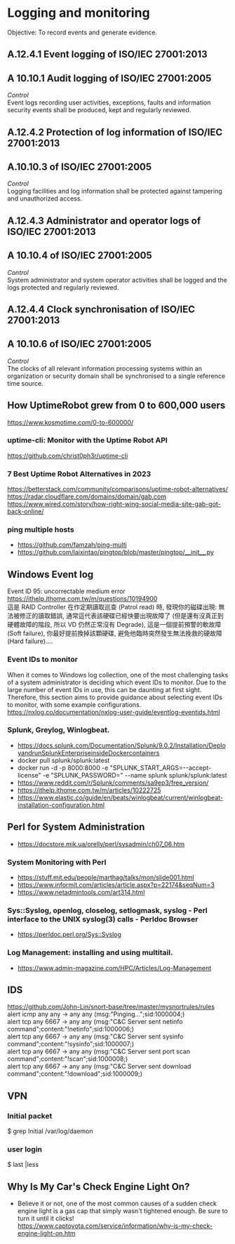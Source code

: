 # Logging and monitoring
Objective: To record events and generate evidence.
## A.12.4.1 Event logging of ISO/IEC 27001:2013
## A 10.10.1 Audit logging of ISO/IEC 27001:2005
<i>Control</i><br>
Event logs recording user activities, exceptions, faults and information security events shall be produced, kept and regularly reviewed.
## A.12.4.2 Protection of log information of ISO/IEC 27001:2013
## A.10.10.3 of ISO/IEC 27001:2005
<i>Control</i><br>
Logging facilities and log information shall be protected against tampering and unauthorized access.
## A.12.4.3 Administrator and operator logs of ISO/IEC 27001:2013
## A 10.10.4 of ISO/IEC 27001:2005
<i>Control</i><br>
System administrator and system operator activities shall be logged and the logs protected and regularly reviewed.
## A.12.4.4 Clock synchronisation of ISO/IEC 27001:2013
## A 10.10.6 of ISO/IEC 27001:2005
<i>Control</i><br>
The clocks of all relevant information processing systems within an organization or security domain shall be synchronised to a single reference time source.

## How UptimeRobot grew from 0 to 600,000 users
https://www.kosmotime.com/0-to-600000/
### uptime-cli: Monitor with the Uptime Robot API
https://github.com/christ0ph3r/uptime-cli
### 7 Best Uptime Robot Alternatives in 2023
https://betterstack.com/community/comparisons/uptime-robot-alternatives/
<br>https://radar.cloudflare.com/domains/domain/gab.com
<br>https://www.wired.com/story/how-right-wing-social-media-site-gab-got-back-online/

### ping multiple hosts
 - https://github.com/famzah/ping-multi
 - https://github.com/laixintao/pingtop/blob/master/pingtop/__init__.py

## Windows Event log
Event ID 95: uncorrectable medium error<br>
https://ithelp.ithome.com.tw/m/questions/10194900 <br>
這是 RAID Controller 在作定期讀取巡查 (Patrol read) 時, 發現你的磁碟出現: 無法被修正的讀取錯誤, 通常這代表該硬碟已經快要出現故障了 (但是還有沒真正到硬體故障的階段, 所以 VD 仍然正常沒有 Degrade), 這是一個提前預警的軟故障 (Soft failure), 你最好提前換掉該顆硬碟, 避免他臨時突然發生無法挽救的硬故障 (Hard failure)....
### Event IDs to monitor
When it comes to Windows log collection, one of the most challenging tasks of a system administrator is deciding which event IDs to monitor. Due to the large number of event IDs in use, this can be daunting at first sight. Therefore, this section aims to provide guidance about selecting event IDs to monitor, with some example configurations. <br>
https://nxlog.co/documentation/nxlog-user-guide/eventlog-eventids.html
### Splunk, Greylog, Winlogbeat.
 - https://docs.splunk.com/Documentation/Splunk/9.0.2/Installation/DeployandrunSplunkEnterpriseinsideDockercontainers
 - docker pull splunk/splunk:latest
 - docker run -d -p 8000:8000 -e "SPLUNK_START_ARGS=--accept-license" -e "SPLUNK_PASSWORD=<password>" --name splunk splunk/splunk:latest
 - https://www.reddit.com/r/Splunk/comments/sa9ep3/free_version/
 - https://ithelp.ithome.com.tw/m/articles/10222725
 - https://www.elastic.co/guide/en/beats/winlogbeat/current/winlogbeat-installation-configuration.html
## Perl for System Administration
 - https://docstore.mik.ua/orelly/perl/sysadmin/ch07_06.htm
### System Monitoring with Perl 
 - https://stuff.mit.edu/people/marthag/talks/mon/slide001.html
 - https://www.informit.com/articles/article.aspx?p=22174&seqNum=3
 - https://www.netadmintools.com/art314.html
### Sys::Syslog, openlog, closelog, setlogmask, syslog - Perl interface to the UNIX syslog(3) calls - Perldoc Browser
 - https://perldoc.perl.org/Sys::Syslog
### Log Management: installing and using multitail.
 - https://www.admin-magazine.com/HPC/Articles/Log-Management
## IDS
https://github.com/John-Lin/snort-base/tree/master/mysnortrules/rules <br>
alert icmp any any -> any any (msg:"Pinging...";sid:1000004;) <br>
alert tcp any 6667 -> any any (msg:"C&C Server sent netinfo command";content:"!netinfo";sid:1000006;) <br>
alert tcp any 6667 -> any any (msg:"C&C Server sent sysinfo command";content:"!sysinfo";sid:1000007;) <br>
alert tcp any 6667 -> any any (msg:"C&C Server sent port scan command";content:"!scan";sid:1000008;) <br>
alert tcp any 6667 -> any any (msg:"C&C Server sent download command";content:"!download";sid:1000009;) <br>
## VPN
### Initial packet
$ grep Initial /var/log/daemon
### user login
$ last |less

## Why Is My Car's Check Engine Light On?
 - Believe it or not, one of the most common causes of a sudden check engine light is a gas cap that simply wasn't tightened enough. Be sure to turn it until it clicks!
<br> https://www.captoyota.com/service/information/why-is-my-check-engine-light-on.htm
